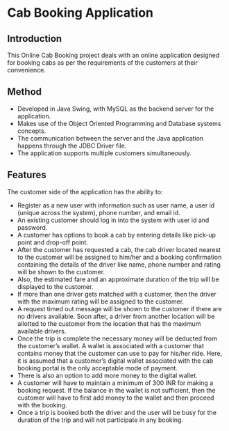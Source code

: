 # Cab Booking Application
## Introduction
This Online Cab Booking project deals with an online application designed for booking cabs as per the requirements of the customers at their convenience.

## Method
* Developed in Java Swing, with MySQL as the backend server for the application.
* Makes use of the Object Oriented Programming and Database systems concepts.
* The communication between the server and the Java application happens through the JDBC Driver file. 
* The application supports multiple customers simultaneously.

## Features
The customer side of the application has the ability to:
* Register as a new user with information such as user name, a user id (unique across the system), phone number, and email id. 
* An existing customer should log in into the system with user id and password.
* A customer has options to book a cab by entering details like pick-up point and drop-off point.
* After the customer has requested a cab, the cab driver located nearest to the customer will be assigned to him/her and a booking confirmation containing the details of the driver like name, phone number and rating will be shown to the customer. 
* Also, the estimated fare and an approximate duration of the trip will be displayed to the customer. 
* If more than one driver gets matched with a customer, then the driver with the maximum rating will be assigned to the customer. 
* A request timed out message will be shown to the customer if there are no drivers available. Soon after, a driver from another location will be allotted to the customer from the location that has the maximum available drivers.
* Once the trip is complete the necessary money will be deducted from the customer’s wallet. A wallet is associated with a customer that contains money that the customer can use to pay for his/her ride. Here, it is assumed that a customer’s digital wallet associated with the cab booking portal is the only acceptable mode of payment.
* There is also an option to add more money to the digital wallet.
* A customer will have to maintain a minimum of 300 INR for making a booking request. If the balance in the wallet is not sufficient, then the customer will have to first add money to the wallet and then proceed with the booking. 
* Once a trip is booked both the driver and the user will be busy for the duration of the trip and will not participate in any booking.

